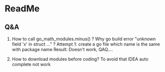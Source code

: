 # ReadMe

## Q&A
1. How to call  go_math_modules.minus() ? Why go build error "unknown field  'x' in struct ..." ?
Attempt 1: create a go file which name is the same with package name
Result: Doesn't work,  QAQ....

2. How to download modules before coding? To avoid that IDEA auto complete not work
